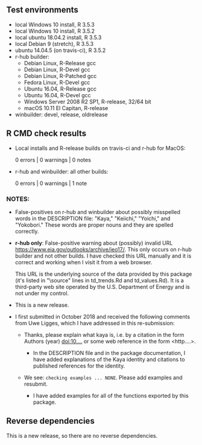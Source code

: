 ## Test environments
* local Windows 10 install, R 3.5.3
* local Windows 10 install, R 3.5.2
* local ubuntu 18.04.2 install, R 3.5.3
* local Debian 9 (stretch), R 3.5.3
* ubuntu 14.04.5 (on travis-ci), R 3.5.2
* r-hub builder:
    * Debian Linux, R-Release gcc
    * Debian Linux, R-Devel gcc
    * Debian Linux, R-Patched gcc
    * Fedora Linux, R-Devel gcc
    * Ubuntu 16.04, R-Release gcc
    * Ubuntu 16.04, R-Devel gcc
    * Windows Server 2008 R2 SP1, R-release, 32/64 bit
    * macOS 10.11 El Capitan, R-release
* winbuilder: devel, release, oldrelease

## R CMD check results

* Local installs and R-release builds on travis-ci and r-hub for MacOS:

    0 errors | 0 warnings | 0 notes

* r-hub and winbuilder: all other builds:

    0 errors | 0 warnings | 1 note
  
### NOTES: 

* False-positives on r-hub and winbuilder about possibly misspelled words in 
  the DESCRIPTION file: "Kaya," "Keiichi," "Yoichi," and "Yokobori." These 
  words are proper nouns and they are spelled correctly.

* **r-hub only**: False-positive warning about (possibly) invalid URL 
  <https://www.eia.gov/outlooks/archive/ieo17/>.
  This only occurs on r-hub builder and not other builds. I have checked this 
  URL manually and it is correct and working when I visit it from a web 
  browser.
  
    This URL is the underlying source of the data provided by this package
    (it's listed in "\source" lines in td_trends.Rd and td_values.Rd).
    It is a third-party web site operated by the U.S. Department of Energy
    and is not under my control.

* This is a new release.

* I first submitted in October 2018 and received the following comments from
  Uwe Ligges, which I have addressed in this re-submission:
  
    * Thanks, please explain what kaya is, i.e. by a citation  in the form 
      Authors (year) <doi:10....> or some web reference in the form <http....>.

        * In the DESCRIPTION file and in the package documentation, I have 
          added explanations of the Kaya identity and citations to published 
          references for the identity.
    
    * We see: `checking examples ... NONE`. Please add examples and resubmit.
    
        * I have added examples for all of the functions exported by this 
          package.


## Reverse dependencies

This is a new release, so there are no reverse dependencies.
